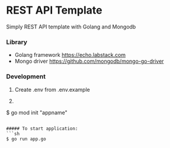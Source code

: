 # REST API Template
Simply REST API template with Golang and Mongodb

### Library
- Golang framework https://echo.labstack.com
- Mongo driver https://github.com/mongodb/mongo-go-driver

### Development

1. Create .env from .env.example

2. ```sh
$ go mod init "appname"
```

##### To start application:
```sh
$ go run app.go
```
